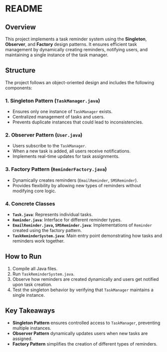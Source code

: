 # README

## Overview

This project implements a task reminder system using the **Singleton**, **Observer**, and **Factory** design patterns. It ensures efficient task management by dynamically creating reminders, notifying users, and maintaining a single instance of the task manager.

## Structure

The project follows an object-oriented design and includes the following components:

### 1. **Singleton Pattern (`TaskManager.java`)**

- Ensures only one instance of `TaskManager` exists.
- Centralized management of tasks and users.
- Prevents duplicate instances that could lead to inconsistencies.

### 2. **Observer Pattern (`User.java`)**

- Users subscribe to the `TaskManager`.
- When a new task is added, all users receive notifications.
- Implements real-time updates for task assignments.

### 3. **Factory Pattern (`ReminderFactory.java`)**

- Dynamically creates reminders (`EmailReminder`, `SMSReminder`).
- Provides flexibility by allowing new types of reminders without modifying core logic.

### 4. **Concrete Classes**

- **`Task.java`**: Represents individual tasks.
- **`Reminder.java`**: Interface for different reminder types.
- **`EmailReminder.java`, `SMSReminder.java`**: Implementations of `Reminder` created using the factory pattern.
- **`TaskReminderSystem.java`**: Main entry point demonstrating how tasks and reminders work together.

## How to Run

1. Compile all Java files.
2. Run `TaskReminderSystem.java`.
3. Observe how reminders are created dynamically and users get notified upon task creation.
4. Test the singleton behavior by verifying that `TaskManager` maintains a single instance.

## Key Takeaways

- **Singleton Pattern** ensures controlled access to `TaskManager`, preventing multiple instances.
- **Observer Pattern** dynamically updates users when new tasks are assigned.
- **Factory Pattern** simplifies the creation of different types of reminders.
